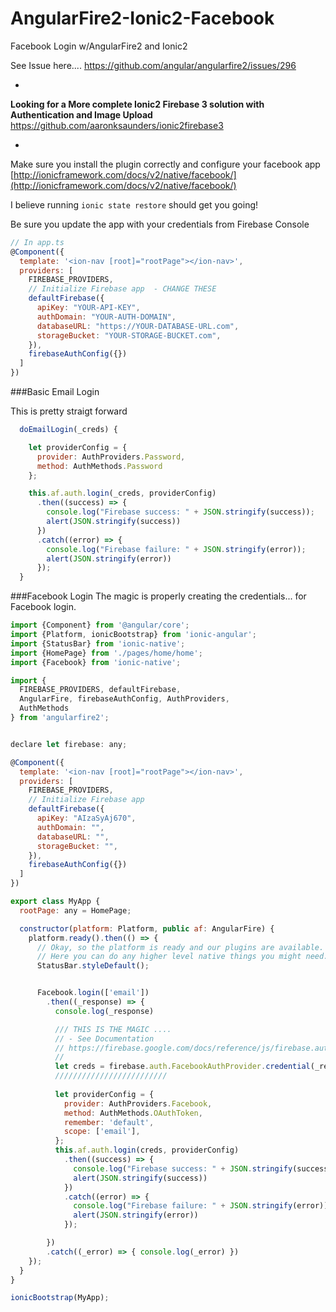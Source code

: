 # AngularFire2-Ionic2-Facebook
Facebook Login w/AngularFire2 and Ionic2

See Issue here.... https://github.com/angular/angularfire2/issues/296

-
**Looking for a More complete Ionic2 Firebase 3 solution with Authentication and Image Upload**
https://github.com/aaronksaunders/ionic2firebase3

-
Make sure you install the plugin correctly and configure your facebook app
[http://ionicframework.com/docs/v2/native/facebook/](http://ionicframework.com/docs/v2/native/facebook/)

I believe running `ionic state restore` should get you going!

Be sure you update the app with your credentials from Firebase Console

```Javascript
// In app.ts
@Component({
  template: '<ion-nav [root]="rootPage"></ion-nav>',
  providers: [
    FIREBASE_PROVIDERS,
    // Initialize Firebase app  - CHANGE THESE
    defaultFirebase({
      apiKey: "YOUR-API-KEY",
      authDomain: "YOUR-AUTH-DOMAIN",
      databaseURL: "https://YOUR-DATABASE-URL.com",
      storageBucket: "YOUR-STORAGE-BUCKET.com",
    }),
    firebaseAuthConfig({})
  ]
})
```

###Basic Email Login

This is pretty straigt forward
```javascript
  doEmailLogin(_creds) {

    let providerConfig = {
      provider: AuthProviders.Password,
      method: AuthMethods.Password
    };

    this.af.auth.login(_creds, providerConfig)
      .then((success) => {
        console.log("Firebase success: " + JSON.stringify(success));
        alert(JSON.stringify(success))
      })
      .catch((error) => {
        console.log("Firebase failure: " + JSON.stringify(error));
        alert(JSON.stringify(error))
      });
  }
```

###Facebook Login
The magic is properly creating the credentials... for Facebook login.

```Javascript
import {Component} from '@angular/core';
import {Platform, ionicBootstrap} from 'ionic-angular';
import {StatusBar} from 'ionic-native';
import {HomePage} from './pages/home/home';
import {Facebook} from 'ionic-native';

import {
  FIREBASE_PROVIDERS, defaultFirebase,
  AngularFire, firebaseAuthConfig, AuthProviders,
  AuthMethods
} from 'angularfire2';


declare let firebase: any;

@Component({
  template: '<ion-nav [root]="rootPage"></ion-nav>',
  providers: [
    FIREBASE_PROVIDERS,
    // Initialize Firebase app  
    defaultFirebase({
      apiKey: "AIzaSyAj670",
      authDomain: "",
      databaseURL: "",
      storageBucket: "",
    }),
    firebaseAuthConfig({})
  ]
})

export class MyApp {
  rootPage: any = HomePage;

  constructor(platform: Platform, public af: AngularFire) {
    platform.ready().then(() => {
      // Okay, so the platform is ready and our plugins are available.
      // Here you can do any higher level native things you might need.
      StatusBar.styleDefault();


      Facebook.login(['email'])
        .then((_response) => {
          console.log(_response)

          /// THIS IS THE MAGIC ....
          // - See Documentation
          // https://firebase.google.com/docs/reference/js/firebase.auth.FacebookAuthProvider#credential
          //
          let creds = firebase.auth.FacebookAuthProvider.credential(_response.authResponse.accessToken)
          /////////////////////////
          
          let providerConfig = {
            provider: AuthProviders.Facebook,
            method: AuthMethods.OAuthToken,
            remember: 'default',
            scope: ['email'],
          };
          this.af.auth.login(creds, providerConfig)
            .then((success) => {
              console.log("Firebase success: " + JSON.stringify(success));
              alert(JSON.stringify(success))
            })
            .catch((error) => {
              console.log("Firebase failure: " + JSON.stringify(error));
              alert(JSON.stringify(error))
            });

        })
        .catch((_error) => { console.log(_error) })
    });
  }
}

ionicBootstrap(MyApp);
```

